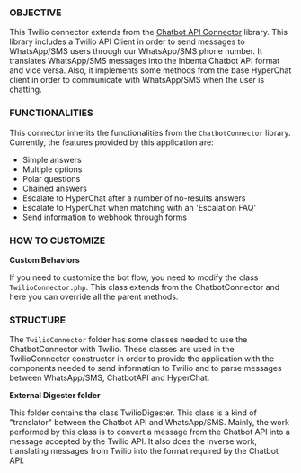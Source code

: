 ### OBJECTIVE

This Twilio connector extends from the [Chatbot API Connector](https://github.com/inbenta-integrations/chatbot_api_connector) library. This library includes a Twilio API Client in order to send messages to WhatsApp/SMS users through our WhatsApp/SMS phone number. It translates WhatsApp/SMS messages into the Inbenta Chatbot API format and vice versa. Also, it implements some methods from the base HyperChat client in order to communicate with WhatsApp/SMS when the user is chatting.

### FUNCTIONALITIES
This connector inherits the functionalities from the `ChatbotConnector` library. Currently, the features provided by this application are:

* Simple answers
* Multiple options
* Polar questions
* Chained answers
* Escalate to HyperChat after a number of no-results answers
* Escalate to HyperChat when matching with an 'Escalation FAQ'
* Send information to webhook through forms

### HOW TO CUSTOMIZE

**Custom Behaviors**

If you need to customize the bot flow, you need to modify the class `TwilioConnector.php`. This class extends from the ChatbotConnector and here you can override all the parent methods.


### STRUCTURE

The `TwilioConnector` folder has some classes needed to use the ChatbotConnector with Twilio. These classes are used in the TwilioConnector constructor in order to provide the application with the components needed to send information to Twilio and to parse messages between WhatsApp/SMS, ChatbotAPI and HyperChat.


**External Digester folder**

This folder contains the class TwilioDigester. This class is a kind of "translator" between the Chatbot API and WhatsApp/SMS. Mainly, the work performed by this class is to convert a message from the Chatbot API into a message accepted by the Twilio API. It also does the inverse work, translating messages from Twilio into the format required by the Chatbot API.

